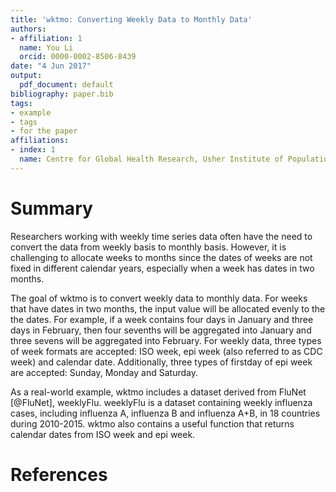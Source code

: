 ```yaml
---
title: 'wktmo: Converting Weekly Data to Monthly Data'
authors:
- affiliation: 1
  name: You Li
  orcid: 0000-0002-8506-8439
date: "4 Jun 2017"
output:
  pdf_document: default
bibliography: paper.bib
tags:
- example
- tags
- for the paper
affiliations:
- index: 1
  name: Centre for Global Health Research, Usher Institute of Population Health Sciences and Informatics, The University of Edinburgh
---
```


# Summary

Researchers working with weekly time series data often have the need to convert the data from weekly basis to monthly basis. However, it is challenging to allocate weeks to months since the dates of weeks are not fixed in different calendar years, especially when a week has dates in two months.

The goal of wktmo is to convert weekly data to monthly data. For weeks that have dates in two months, the input value will be allocated evenly to the the dates. For example, if a week contains four days in January and three days in February, then four sevenths will be aggregated into January and three sevens will be aggregated into February. For weekly data, three types of week formats are accepted: ISO week, epi week (also referred to as CDC week) and calendar date. Additionally, three types of firstday of epi week are accepted: Sunday, Monday and Saturday. 

As a real-world example, wktmo includes a dataset derived from FluNet [@FluNet], weeklyFlu. weeklyFlu is a dataset containing weekly influenza cases, including influenza A, influenza B and influenza A+B, in 18 countries during 2010-2015. wktmo also contains a useful function that returns calendar dates from ISO week and epi week.

# References
